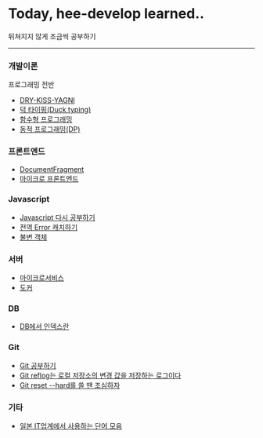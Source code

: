 # Today, hee-develop learned..

뒤쳐지지 않게 조금씩 공부하기

---

### 개발이론

프로그래밍 전반

- [DRY-KISS-YAGNI](./development-theory/dry-kiss-yagni.html)
- [덕 타이핑(Duck typing)](./development-theory/duck-typing.html)
- [함수형 프로그래밍](./development-theory/functional-programming.html)
- [동적 프로그래밍(DP)](./development-theory/dynamic-programming.html)

### 프론트엔드
- [DocumentFragment](./frontend/document-fragment.html)
- [마이크로 프론트엔드](./frontend/micro-frontend.html)

### Javascript
- [Javascript 다시 공부하기](./javascript/study-javascript.html)
- [전역 Error 캐치하기](./javascript/catch-global-error.html)
- [불변 객체](./javascript/immutable-object.html)

### 서버
- [마이크로서비스](./server/microservice.html)
- [도커](./server/docker.html)

### DB
- [DB에서 인덱스란](./database/database-index.html)

### Git
- [Git 공부하기](./git/study-git.html)
- [Git reflog는 로컬 저장소의 변경 값을 저장하는 로그이다](./git/reflog-is-only-used-in-local-repo.html)
- [Git reset --hard를 쓸 땐 조심하자](./git/be-careful-when-using-hard-reset.html)

### 기타
- [일본 IT업계에서 사용하는 단어 모음](./etc/engineering-words-in-japan.html)

